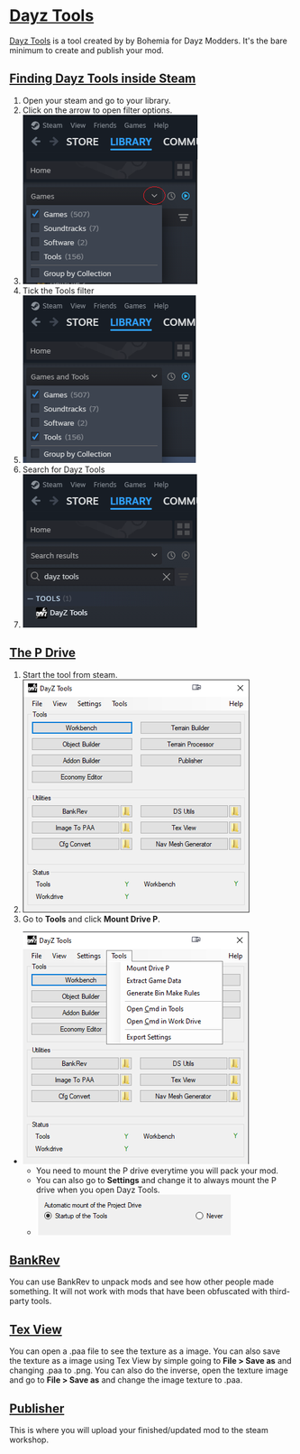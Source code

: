 # [Dayz Tools](#dayz-tools)

[Dayz Tools](https://store.steampowered.com/app/830640/DayZ_Tools/) is a tool created by by Bohemia for Dayz Modders. It's the bare minimum to create and publish your mod.

## [Finding Dayz Tools inside Steam](#finding-dayz-tools-inside-steam)

1.  Open your steam and go to your library.
1.  Click on the arrow to open filter options.
1.  ![Steam Library](dayztool/4.png)
1.  Tick the Tools filter
1.  ![Tools filer](dayztool/5.png)
1.  Search for Dayz Tools
1.  ![Dayz Tools](dayztool/6.png)

## [The P Drive](#the-p-drive)

1.  Start the tool from steam.
1.  ![Dayz tool](dayztool/1.png)
1.  Go to **Tools** and click **Mount Drive P**.

*   ![Mount P Drive](dayztool/2.png)
    *   You need to mount the P drive everytime you will pack your mod.
    *   You can also go to **Settings** and change it to always mount the P drive when you open Dayz Tools.
    *   ![Automatic Mount](dayztool/3.png)

## [BankRev](#bankrev)

You can use BankRev to unpack mods and see how other people made something. It will not work with mods that have been obfuscated with third-party tools.

## [Tex View](#tex-view)

You can open a .paa file to see the texture as a image. You can also save the texture as a image using Tex View by simple going to **File > Save as** and changing .paa to .png. You can also do the inverse, open the texture image and go to **File > Save as** and change the image texture to .paa.

## [Publisher](#publisher)

This is where you will upload your finished/updated mod to the steam workshop.